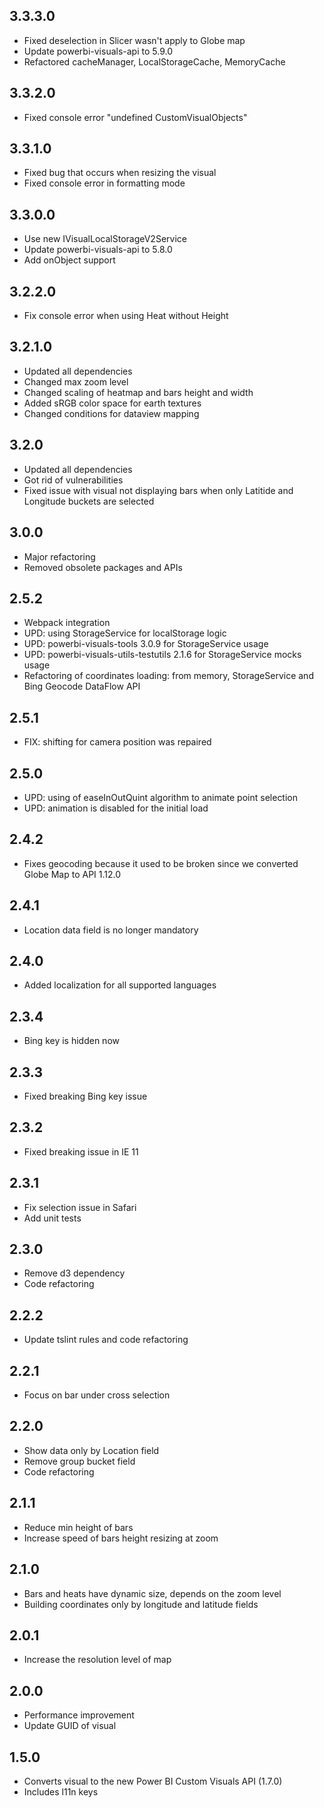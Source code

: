## 3.3.3.0
* Fixed deselection in Slicer wasn't apply to Globe map
* Update powerbi-visuals-api to 5.9.0
* Refactored cacheManager, LocalStorageCache, MemoryCache

## 3.3.2.0
* Fixed console error "undefined CustomVisualObjects"

## 3.3.1.0
* Fixed bug that occurs when resizing the visual
* Fixed console error in formatting mode

## 3.3.0.0
* Use new IVisualLocalStorageV2Service
* Update powerbi-visuals-api to 5.8.0
* Add onObject support

## 3.2.2.0
* Fix console error when using Heat without Height

## 3.2.1.0
* Updated all dependencies
* Changed max zoom level
* Changed scaling of heatmap and bars height and width
* Added sRGB color space for earth textures
* Changed conditions for dataview mapping

## 3.2.0
* Updated all dependencies
* Got rid of vulnerabilities
* Fixed issue with visual not displaying bars when only Latitide and Longitude buckets are selected

## 3.0.0
* Major refactoring
* Removed obsolete packages and APIs

## 2.5.2
* Webpack integration
* UPD: using StorageService for localStorage logic
* UPD: powerbi-visuals-tools 3.0.9 for StorageService usage
* UPD: powerbi-visuals-utils-testutils 2.1.6 for StorageService mocks usage
* Refactoring of coordinates loading: from memory, StorageService and Bing Geocode DataFlow API

## 2.5.1
* FIX: shifting for camera position was repaired

## 2.5.0
* UPD: using of easeInOutQuint algorithm to animate point selection
* UPD: animation is disabled for the initial load

## 2.4.2
* Fixes geocoding because it used to be broken since we converted Globe Map to API 1.12.0

## 2.4.1
* Location data field is no longer mandatory

## 2.4.0
* Added localization for all supported languages

## 2.3.4
* Bing key is hidden now

## 2.3.3
* Fixed breaking Bing key issue

## 2.3.2
* Fixed breaking issue in IE 11 

## 2.3.1
* Fix selection issue in Safari
* Add unit tests

## 2.3.0
* Remove d3 dependency
* Code refactoring

## 2.2.2
* Update tslint rules and code refactoring

## 2.2.1
* Focus on bar under cross selection

## 2.2.0
* Show data only by Location field
* Remove group bucket field
* Code refactoring

## 2.1.1
* Reduce min height of bars
* Increase speed of bars height resizing at zoom

## 2.1.0
* Bars and heats have dynamic size, depends on the zoom level
* Building coordinates only by longitude and latitude fields

## 2.0.1
* Increase the resolution level of map

## 2.0.0
* Performance improvement
* Update GUID of visual 

## 1.5.0
* Converts visual to the new Power BI Custom Visuals API (1.7.0)
* Includes l11n keys